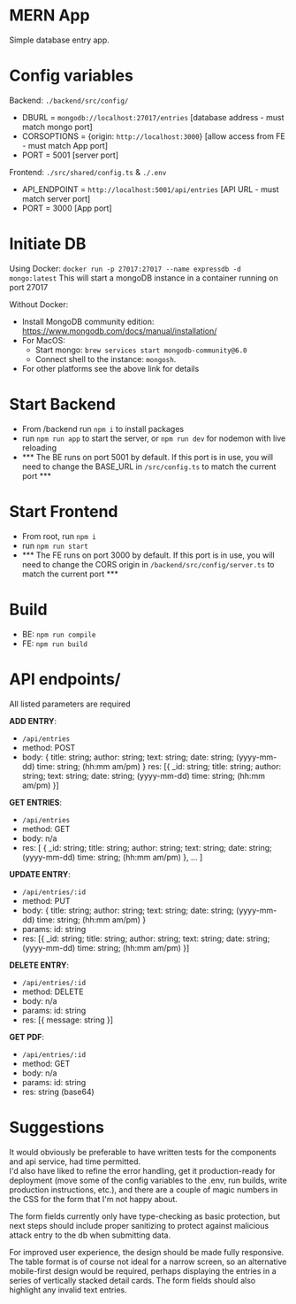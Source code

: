 # MERN App
Simple database entry app.

# Config variables
Backend: `./backend/src/config/`
- DBURL = `mongodb://localhost:27017/entries` [database address - must match mongo port]
- CORSOPTIONS = {origin: `http://localhost:3000`} [allow access from FE - must match App port]
- PORT = 5001 [server port]

Frontend: `./src/shared/config.ts` & `./.env`
- API_ENDPOINT = `http://localhost:5001/api/entries` [API URL - must match server port]
- PORT = 3000 [App port]

# Initiate DB
Using Docker:
    `docker run -p 27017:27017 --name expressdb -d mongo:latest`
    This will start a mongoDB instance in a container running on port 27017

Without Docker:
- Install MongoDB community edition: https://www.mongodb.com/docs/manual/installation/
- For MacOS:
    - Start mongo: `brew services start mongodb-community@6.0`
    - Connect shell to the instance: `mongosh`.
- For other platforms see the above link for details

# Start Backend
- From /backend run `npm i` to install packages
- run `npm run app` to start the server, or `npm run dev` for nodemon with live reloading
- *** The BE runs on port 5001 by default. If this port is in use, you will need to change the BASE_URL in `/src/config.ts` to match the current port ***

# Start Frontend
- From root, run `npm i` 
- run `npm run start`
- *** The FE runs on port 3000 by default.  If this port is in use, you will need to change the CORS origin in `/backend/src/config/server.ts` to match the current port ***

# Build
- BE: `npm run compile`
- FE: `npm run build`

# API endpoints/
All listed parameters are required

__ADD ENTRY__:
- `/api/entries`
- method: POST
- body: {
    title: string;
    author: string;
        text: string;
        date: string; (yyyy-mm-dd)
        time: string; (hh:mm am/pm)
    }
    res: [{
            _id: string;
            title: string;
            author: string;
            text: string;
            date: string; (yyyy-mm-dd)
            time: string; (hh:mm am/pm) 
        }]

__GET ENTRIES__:
- `/api/entries`
- method: GET
- body: n/a
- res: [
            {
                _id: string;
                title: string;
                author: string;
                text: string;
                date: string; (yyyy-mm-dd)
                time: string; (hh:mm am/pm) 
            }, 
            ...
        ]

__UPDATE ENTRY__:
- `/api/entries/:id`
- method: PUT
- body: {
    title: string;
    author: string;
    text: string;
    date: string; (yyyy-mm-dd)
    time: string; (hh:mm am/pm)
}
- params: id: string
- res: [{
            _id: string;
            title: string;
            author: string;
            text: string;
            date: string; (yyyy-mm-dd)
            time: string; (hh:mm am/pm) 
        }]

__DELETE ENTRY__:
- `/api/entries/:id`
- method: DELETE
- body: n/a
- params: id: string
- res: [{
            message: string
        }]

__GET PDF__:
- `/api/entries/:id`
- method: GET
- body: n/a
- params: id: string
- res: string (base64)


# Suggestions
It would obviously be preferable to have written tests for the components and api service, had time permitted.  
I'd also have liked to refine the error handling, get it production-ready for deployment (move some of the config variables to the .env, run builds, write production instructions, etc.), and there are a couple of magic numbers in the CSS for the form that I'm not happy about.

The form fields currently only have type-checking as basic protection, but next steps should include proper sanitizing to protect against malicious attack entry to the db when submitting data.

For improved user experience, the design should be made fully responsive. The table format is of course not ideal for a narrow screen, so an alternative mobile-first design would be required, perhaps displaying the entries in a series of vertically stacked detail cards.  The form fields should also highlight any invalid text entries.
